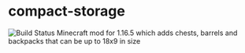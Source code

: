 # compact-storage
![Build Status](https://159.65.90.205:8080/job/compact-storage/badge/icon)
Minecraft mod for 1.16.5 which adds chests, barrels and backpacks that can be up to 18x9 in size
